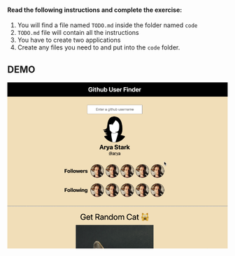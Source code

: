 #### Read the following instructions and complete the exercise:

1. You will find a file named `TODO.md` inside the folder named `code`
2. `TODO.md` file will contain all the instructions
3. You have to create two applications
4. Create any files you need to and put into the `code` folder.

## DEMO

![Github User and Cat](https://github.com/nnnkit/ac-js-images/blob/master/async/4yBv7GAEoq.gif?raw=true)
